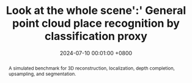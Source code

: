 ---
title:          Look at the whole scene':' General point cloud place recognition by classification proxy
date:           2024-07-10 00:01:00 +0800
selected:       false
pub:            "ISPRS Journal of Photogrammetry and Remote Sensing (IF: 12.7)"
pub_date:       "2024"
# pub_last:       ' <span class="badge badge-pill badge-custom badge-success">Spotlight</span>'
abstract: >-
  A simulated benchmark for 3D reconstruction, localization, depth completion, upsampling, and segmentation.
  
cover:          assets/images/covers/laws.jpg
authors:
  - Yue Xie*
  - Bing Wang*
  - Haiping Wang
  - Fuxun Liang†
  - Wenxiao Zhang
  - Zhen Dong
  - Bisheng Yang
links:
  Paper: https://www.sciencedirect.com/science/article/abs/pii/S0924271624002557
  Code: https://github.com/WHU-USI3DV/LAWS
---